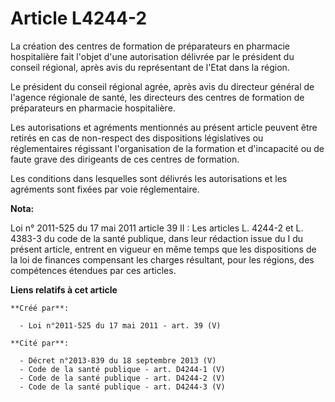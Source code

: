 # Article L4244-2

La création des centres de formation de préparateurs en pharmacie hospitalière fait l'objet d'une autorisation délivrée par
le président du conseil régional, après avis du représentant de l'Etat dans la région. 

Le président du conseil régional agrée, après avis du directeur général de l'agence régionale de santé, les directeurs des
centres de formation de préparateurs en pharmacie hospitalière. 

Les autorisations et agréments mentionnés au présent article peuvent être retirés en cas de non-respect des dispositions
législatives ou réglementaires régissant l'organisation de la formation et d'incapacité ou de faute grave des dirigeants de
ces centres de formation. 

Les conditions dans lesquelles sont délivrés les autorisations et les agréments sont fixées par voie réglementaire.

**Nota:**

Loi n° 2011-525 du 17 mai 2011 article 39 II : Les articles L. 4244-2 et L. 4383-3 du code de la santé publique, dans leur
rédaction issue du I du présent article, entrent en vigueur en même temps que les dispositions de la loi de finances
compensant les charges résultant, pour les régions, des compétences étendues par ces articles.

**Liens relatifs à cet article**

	**Créé par**:

	  - Loi n°2011-525 du 17 mai 2011 - art. 39 (V)

	**Cité par**:

	  - Décret n°2013-839 du 18 septembre 2013 (V)
	  - Code de la santé publique - art. D4244-1 (V)
	  - Code de la santé publique - art. D4244-2 (V)
	  - Code de la santé publique - art. D4244-3 (V)
